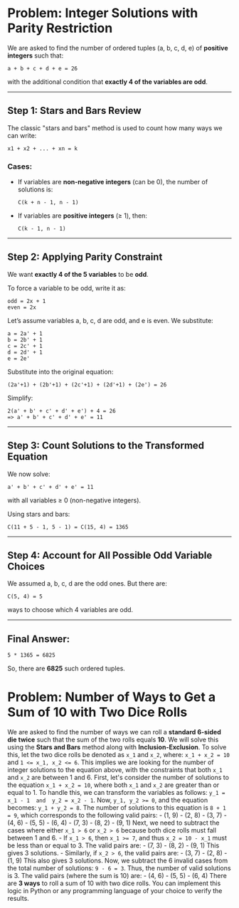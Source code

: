 # Problem: Integer Solutions with Parity Restriction

We are asked to find the number of ordered tuples (a, b, c, d, e) of **positive integers** such that:

    a + b + c + d + e = 26

with the additional condition that **exactly 4 of the variables are odd**.

---

## Step 1: Stars and Bars Review

The classic "stars and bars" method is used to count how many ways we can write:

    x1 + x2 + ... + xn = k

### Cases:
- If variables are **non-negative integers** (can be 0), the number of solutions is:

      C(k + n - 1, n - 1)

- If variables are **positive integers** (≥ 1), then:

      C(k - 1, n - 1)

---

## Step 2: Applying Parity Constraint

We want **exactly 4 of the 5 variables** to be **odd**.

To force a variable to be odd, write it as:

    odd = 2x + 1
    even = 2x

Let’s assume variables a, b, c, d are odd, and e is even. We substitute:

    a = 2a' + 1
    b = 2b' + 1
    c = 2c' + 1
    d = 2d' + 1
    e = 2e'

Substitute into the original equation:

    (2a'+1) + (2b'+1) + (2c'+1) + (2d'+1) + (2e') = 26

Simplify:

    2(a' + b' + c' + d' + e') + 4 = 26
    => a' + b' + c' + d' + e' = 11

---

## Step 3: Count Solutions to the Transformed Equation

We now solve:

    a' + b' + c' + d' + e' = 11

with all variables ≥ 0 (non-negative integers).

Using stars and bars:

    C(11 + 5 - 1, 5 - 1) = C(15, 4) = 1365

---

## Step 4: Account for All Possible Odd Variable Choices

We assumed a, b, c, d are the odd ones. But there are:

    C(5, 4) = 5

ways to choose which 4 variables are odd.

---

## Final Answer:

    5 * 1365 = 6825

So, there are **6825** such ordered tuples.


# Problem: Number of Ways to Get a Sum of 10 with Two Dice Rolls

We are asked to find the number of ways we can roll a **standard 6-sided die twice** such that the sum of the two rolls equals **10**. We will solve this using the **Stars and Bars** method along with **Inclusion-Exclusion**. To solve this, let the two dice rolls be denoted as `x_1` and `x_2`, where: `x_1 + x_2 = 10` and `1 <= x_1, x_2 <= 6`. This implies we are looking for the number of integer solutions to the equation above, with the constraints that both `x_1` and `x_2` are between 1 and 6. First, let's consider the number of solutions to the equation `x_1 + x_2 = 10`, where both `x_1` and `x_2` are greater than or equal to 1. To handle this, we can transform the variables as follows: `y_1 = x_1 - 1  and  y_2 = x_2 - 1`. Now, `y_1, y_2 >= 0`, and the equation becomes: `y_1 + y_2 = 8`. The number of solutions to this equation is `8 + 1 = 9`, which corresponds to the following valid pairs: - (1, 9) - (2, 8) - (3, 7) - (4, 6) - (5, 5) - (6, 4) - (7, 3) - (8, 2) - (9, 1) Next, we need to subtract the cases where either `x_1 > 6` or `x_2 > 6` because both dice rolls must fall between 1 and 6. - If `x_1 > 6`, then `x_1 >= 7`, and thus `x_2 = 10 - x_1` must be less than or equal to 3. The valid pairs are: - (7, 3) - (8, 2) - (9, 1) This gives 3 solutions. - Similarly, if `x_2 > 6`, the valid pairs are: - (3, 7) - (2, 8) - (1, 9) This also gives 3 solutions. Now, we subtract the 6 invalid cases from the total number of solutions: `9 - 6 = 3`. Thus, the number of valid solutions is 3. The valid pairs (where the sum is 10) are: - (4, 6) - (5, 5) - (6, 4) There are **3 ways** to roll a sum of 10 with two dice rolls. You can implement this logic in Python or any programming language of your choice to verify the results.


